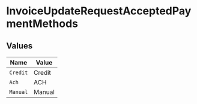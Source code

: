 # InvoiceUpdateRequestAcceptedPaymentMethods


## Values

| Name     | Value    |
| -------- | -------- |
| `Credit` | Credit   |
| `Ach`    | ACH      |
| `Manual` | Manual   |